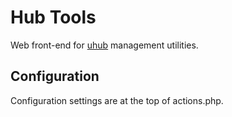 Hub Tools
=========
Web front-end for [uhub](https://www.uhub.org/) management utilities.

Configuration
-------------
Configuration settings are at the top of actions.php.
